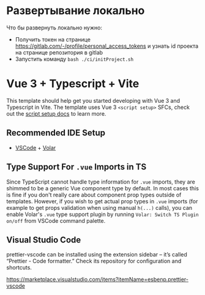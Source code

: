 # Развертывание локально

Что бы развернуть локально нужно:
- Получить токен на странице https://gitlab.com/-/profile/personal_access_tokens и узнать id проекта на странице репозитория в gitlab
- Запустить команду `bash ./ci/initProject.sh`

# Vue 3 + Typescript + Vite

This template should help get you started developing with Vue 3 and Typescript in Vite. The template uses Vue 3 `<script setup>` SFCs, check out the [script setup docs](https://v3.vuejs.org/api/sfc-script-setup.html#sfc-script-setup) to learn more.

## Recommended IDE Setup

- [VSCode](https://code.visualstudio.com/) + [Volar](https://marketplace.visualstudio.com/items?itemName=johnsoncodehk.volar)

## Type Support For `.vue` Imports in TS

Since TypeScript cannot handle type information for `.vue` imports, they are shimmed to be a generic Vue component type by default. In most cases this is fine if you don't really care about component prop types outside of templates. However, if you wish to get actual prop types in `.vue` imports (for example to get props validation when using manual `h(...)` calls), you can enable Volar's `.vue` type support plugin by running `Volar: Switch TS Plugin on/off` from VSCode command palette.


## Visual Studio Code
prettier-vscode can be installed using the extension sidebar – it’s called “Prettier - Code formatter.” Check its repository for configuration and shortcuts.

https://marketplace.visualstudio.com/items?itemName=esbenp.prettier-vscode
